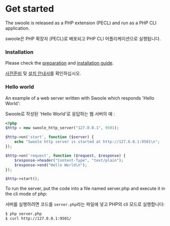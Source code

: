 # Get started

The swoole is released as a PHP extension \(PECL\) and run as a PHP CLI application.

swoole은 PHP 확장자 \(PECL\)로 배포되고 PHP CLI 어플리케이션으로 실행됩니다.

### Installation

Please check the [preparation](/get-started/preparation.md) and [installation guide](/get-started/installation.md).

[사전준비](/get-started/preparation.md) 및 [설치 안내서](/get-started/installation.md)를 확인하십시오.

### Hello world

An example of a web server written with Swoole which responds 'Hello World':

Swoole로 작성된 'Hello World'로 응답하는 웹 서버의 예 :

``` php
<?php
$http = new swoole_http_server("127.0.0.1", 9501);

$http->on('start', function ($server) {
    echo "Swoole http server is started at http://127.0.0.1:9501\n";
});

$http->on('request', function ($request, $response) {
    $response->header("Content-Type", "text/plain");
    $response->end("Hello World\n");
});

$http->start();
```

To run the server, put the code into a file named server.php and execute it in the cli mode of php:

서버를 실행하려면 코드를 `server.php`라는 파일에 넣고 PHP의 cli 모드로 실행합니다:

``` bash
$ php server.php
$ curl http://127.0.0.1:9501/
```



